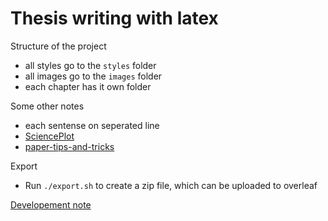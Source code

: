 # Thesis writing with latex

Structure of the project

- all styles go to the `styles` folder
- all images go to the `images` folder
- each chapter has it own folder

Some other notes

- each sentense on seperated line
- [SciencePlot](https://github.com/garrettj403/SciencePlots/wiki/Gallery)
- [paper-tips-and-tricks](https://github.com/Wookai/paper-tips-and-tricks)

Export

- Run `./export.sh` to create a zip file, which can be uploaded to overleaf

[Developement note](development.md)

